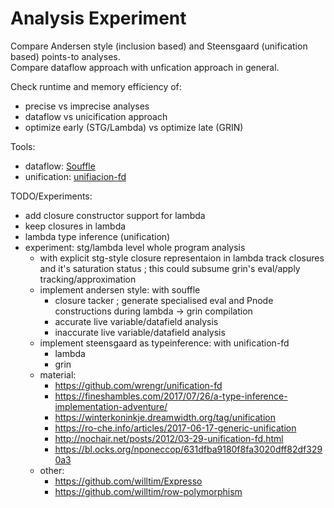 # Analysis Experiment

Compare Andersen style (inclusion based) and Steensgaard (unification based) points-to analyses.  
Compare dataflow approach with unfication approach in general.  

Check runtime and memory efficiency of:
  - precise vs imprecise analyses
  - dataflow vs unicification approach
  - optimize early (STG/Lambda) vs optimize late (GRIN)

Tools:
  - dataflow: [Souffle](https://github.com/souffle-lang/souffle)
  - unification: [unifiacion-fd](https://github.com/wrengr/unification-fd)

TODO/Experiments:
  - add closure constructor support for lambda
  - keep closures in lambda
  - lambda type inference (unification)
  - experiment: stg/lambda level whole program analysis
    - with explicit stg-style closure representaion in lambda track closures and it's saturation status ; this could subsume grin's eval/apply tracking/approximation
    - implement andersen style: with souffle
      - closure tacker ; generate specialised eval and Pnode constructions during lambda -> grin compilation
      - accurate live variable/datafield analysis
      - inaccurate live variable/datafield analysis
    - implement steensgaard as typeinference: with unification-fd
        - lambda
        - grin
    - material:
        - https://github.com/wrengr/unification-fd
        - https://fineshambles.com/2017/07/26/a-type-inference-implementation-adventure/
        - https://winterkoninkje.dreamwidth.org/tag/unification
        - https://ro-che.info/articles/2017-06-17-generic-unification
        - http://nochair.net/posts/2012/03-29-unification-fd.html
        - https://bl.ocks.org/nponeccop/631dfba9180f8fa3020dff82df3290a3
    - other:
        - https://github.com/willtim/Expresso
        - https://github.com/willtim/row-polymorphism
